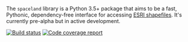 The `spaceland` library is a Python 3.5+ package that aims to be a fast, Pythonic, dependency-free interface for accessing [ESRI shapefiles][shp]. It's currently pre-alpha but in active development.

[![Build status][tci]][tcl]
[![Code coverage report][cci]][ccl]


[tci]: https://travis-ci.org/JaGallup/spaceland.svg?branch=master
[tcl]: https://travis-ci.org/JaGallup/spaceland
[cci]: https://codecov.io/gh/JaGallup/spaceland/branch/master/graph/badge.svg
[ccl]: https://codecov.io/gh/JaGallup/spaceland
[shp]: http://www.esri.com/library/whitepapers/pdfs/shapefile.pdf
